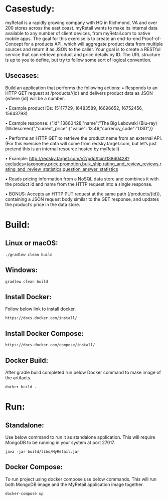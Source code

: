 # Casestudy:

myRetail is a rapidly growing company with HQ in Richmond, VA and over 200 stores across the east coast. myRetail wants to make its internal data available to any number of client devices, from myRetail.com to native mobile apps. 
The goal for this exercise is to create an end-to-end Proof-of-Concept for a products API, which will aggregate product data from multiple sources and return it as JSON to the caller. 
Your goal is to create a RESTful service that can retrieve product and price details by ID. The URL structure is up to you to define, but try to follow some sort of logical convention.

## Usecases:
Build an application that performs the following actions: 
•	Responds to an HTTP GET request at /products/{id} and delivers product data as JSON (where {id} will be a number. 

•	Example product IDs: 15117729, 16483589, 16696652, 16752456, 15643793) 

•	Example response: {"id":13860428,"name":"The Big Lebowski (Blu-ray) (Widescreen)","current_price":{"value": 13.49,"currency_code":"USD"}}

•	Performs an HTTP GET to retrieve the product name from an external API. (For this exercise the data will come from redsky.target.com, but let’s just pretend this is an internal resource hosted by myRetail)  

•	Example: http://redsky.target.com/v2/pdp/tcin/13860428?excludes=taxonomy,price,promotion,bulk_ship,rating_and_review_reviews,rating_and_review_statistics,question_answer_statistics

•	Reads pricing information from a NoSQL data store and combines it with the product id and name from the HTTP request into a single response.  

•	BONUS: Accepts an HTTP PUT request at the same path (/products/{id}), containing a JSON request body similar to the GET response, and updates the product’s price in the data store.  

# Build:
## Linux or macOS:
```./gradlew clean build```
## Windows:
```gradlew clean build```

## Install Docker:
Follow below link to install docker.

```https://docs.docker.com/install/```

## Install Docker Compose:
```https://docs.docker.com/compose/install/```

## Docker Build:
After gradle build completed run below Docker command to make image of the artifacts.

```docker build .```

# Run:
## Standalone:
Use below command to run it as standalone application. This will require MongoDB to be running in your system at port 27017.

```java -jar build/libs/MyRetail.jar```

## Docker Compose:
To run project using docker compose use below commands. This will run both MongoDB image and the MyRetail application image together.

```docker-compose up```


